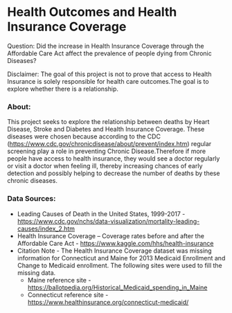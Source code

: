 # Health Outcomes and Health Insurance Coverage

Question: Did the increase in Health Insurance Coverage through the Affordable Care Act affect the prevalence of people dying from Chronic Diseases?

Disclaimer: The goal of this project is not to prove that access to Health Insurance is solely responsible for health care outcomes.The goal is to explore whether there is a relationship.

### About: 
This project seeks to explore the relationship between deaths by Heart Disease, Stroke and Diabetes and Health Insurance Coverage. These diseases were chosen because according to the CDC (https://www.cdc.gov/chronicdisease/about/prevent/index.htm) regular screening play a role in preventing Chronic Disease.Therefore if more people have access to health insurance, they would see a doctor regularly or visit a doctor when feeling ill, thereby increasing chances of early detection and possibly helping to decrease the number of deaths by these chronic diseases.

### Data Sources:

* Leading Causes of Death in the United States, 1999-2017 - https://www.cdc.gov/nchs/data-visualization/mortality-leading-causes/index_2.htm
* Health Insurance Coverage – Coverage rates before and after the Affordable Care Act - https://www.kaggle.com/hhs/health-insurance
* Citation Note - The Health Insurance Coverage dataset was missing information for Connecticut and Maine for 2013 Medicaid Enrollment and Change to Medicaid enrollment. The following sites were used to fill the missing data. 
  * Maine reference site - https://ballotpedia.org/Historical_Medicaid_spending_in_Maine
  * Connecticut reference site - https://www.healthinsurance.org/connecticut-medicaid/
